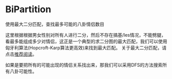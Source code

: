 BiPartition
===========

使用最大二分匹配，查找最多可能的八卦情侣数目  

这里根据根据男女性别对所有人进行二分，然后不存在搞基/les情况，不能劈腿，看最多能组成多少对情侣，这正是一个典型的求二分图的最大匹配，我们可以使用匈牙利算法(Hopcroft-Karp算法更高效)来找到最大匹配。
关于最大二分匹配，请点击[推荐阅读](http://ycool.com/post/cfnym64)。

如果是要把所有的可能出现的情侣关系找出来，那我们可以采用DFS的方法搜索所有八卦可能性。